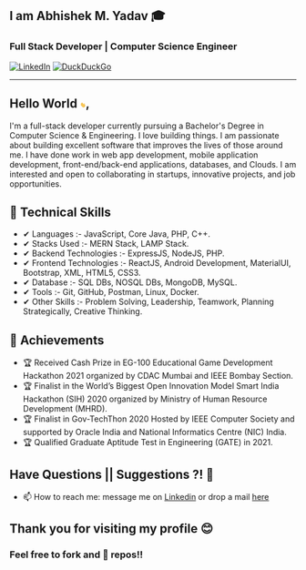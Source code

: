 ## I am  Abhishek M. Yadav 🎓
### Full Stack Developer | Computer Science Engineer
[![LinkedIn](https://img.shields.io/badge/-AbhishekYadav-blue?style=social&logo=Linkedin&logoColor=blue&link=https://www.linkedin.com/in/a6h15hek)](https://www.linkedin.com/in/a6h15hek/) 
[![DuckDuckGo](https://img.shields.io/badge/-abhishekyadav@duck.com-c14438?style=social&logo=DuckDuckGo&logoColor=red&link=mailto:abhishekyadav@duck.com)](mailto:abhishekyadav@duck.com)

---
## Hello World <img src="https://raw.githubusercontent.com/a6h15hek/a6h15hek/master/gifs/Hii.gif" width="10px">,
I'm a full-stack developer currently pursuing a Bachelor's Degree in Computer Science & Engineering. I love building things. I am passionate about building excellent software that improves the lives of those around me. I have done work in web app development, mobile application development, front-end/back-end applications, databases, and Clouds. I am interested and open to collaborating in startups, innovative projects, and job opportunities.


## 💎 Technical Skills
- ✔  Languages :- JavaScript, Core Java, PHP, C++.
- ✔  Stacks Used :- MERN Stack, LAMP Stack.
- ✔  Backend Technologies :- ExpressJS, NodeJS, PHP.
- ✔  Frontend Technologies :- ReactJS, Android Development, MaterialUI, Bootstrap, XML, HTML5, CSS3.
- ✔  Database :- SQL DBs, NOSQL DBs, MongoDB, MySQL.
- ✔  Tools :- Git, GitHub, Postman, Linux, Docker.
- ✔  Other Skills :- Problem Solving, Leadership, Teamwork, Planning Strategically, Creative Thinking.

## 🥇 Achievements
- 🏆 Received Cash Prize in EG-100 Educational Game Development Hackathon 2021 organized by CDAC Mumbai and IEEE Bombay Section. 
- 🏆 Finalist in the World’s Biggest Open Innovation Model Smart India Hackathon (SIH) 2020 organized by Ministry of Human Resource Development (MHRD).
- 🏆 Finalist in Gov-TechThon 2020 Hosted by IEEE Computer Society and supported by Oracle India and National Informatics Centre (NIC) India. 
- 🏆 Qualified Graduate Aptitude Test in Engineering (GATE) in 2021. 


##  Have Questions || Suggestions ?! 🤔
- 📫 How to reach me: message me on [Linkedin](https://www.linkedin.com/in/a6h15hek/) or drop a mail [here](mailto:abhishekyadav@duck.com)

## Thank you for visiting my profile 😊
### Feel free to fork and 🌟 repos!!
